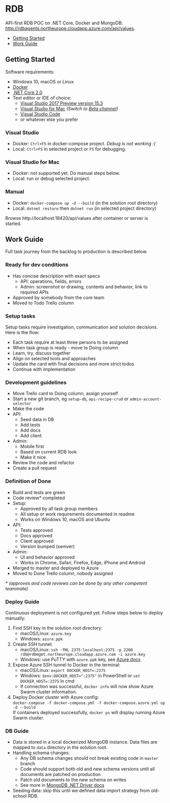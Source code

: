 # RDB
API-first RDB POC on .NET Core, Docker and MongoDB: http://rdbagents.northeurope.cloudapp.azure.com/api/values.

- [Getting Started](#getting-started)
- [Work Guide](#work-guide)








## Getting Started
Software requirements:
- Windows 10, macOS or Linux
- [Docker](https://www.docker.com/community-edition#/download)
- [.NET Core 2.0](https://www.microsoft.com/net/core/preview)
- Text editor or IDE of choice:
  - [Visual Studio 2017 Preview version 15.3](https://www.visualstudio.com/vs/preview/)
  - [Visual Studio for Mac](https://www.visualstudio.com/vs/visual-studio-mac/) *(Switch to [Beta channel](https://developer.xamarin.com/recipes/cross-platform/ide/change_updates_channel/#visualstudiomac))*
  - [Visual Studio Code](https://code.visualstudio.com/)
  - or whatever else you prefer

### Visual Studio
- Docker: `Ctrl+F5` in docker-compose project. *Debug is not working :(*
- Local: `Ctrl+F5` in selected project or `F5` for debugging.

### Visual Studio for Mac
- Docker: not supported yet. Do manual steps below.
- Local: run or debug selected project.

### Manual
- Docker: `docker-compose up -d --build` (in the solution root directory)
- Local: `dotnet restore` then `dotnet run` (in selected project directory)

Browse http://localhost:18420/api/values after container or server is started.

## Work Guide
Full task journey from the backlog to production is described below.

### Ready for dev conditions
- Has concise description with exact specs
  - API: operations, fields, errors
  - Admin: screenshot or drawing, contents and behavior, link to required APIs
- Approved by somebody from the core team
- Moved to Todo Trello column

### Setup tasks
Setup tasks require investigation, communication and solution decisions. Here is the flow:
- Each task require at least three persons to be assigned
- When task group is ready - move to Doing column
- Learn, try, discuss together
- Align on selected tools and approaches
- Update the card with final decisions and more strict todos
- Continue with implementation

### Development guidelines
- Move Trello card to Doing column, assign yourself
- Start a new git branch, eg `setup-db`, `api-recipe-crud` or `admin-account-selector`
- Make the code
- API:
  - Seed data in DB
  - Add tests
  - Add docs
  - Add client
- Admin:
  - Mobile first
  - Based on current RDB look
  - Make it nice
- Review the code and refactor
- Create a pull request

### Definition of Done
- Build and tests are green
- Code review\* completed
- Setup:
  - Approved by all task group members
  - All setup or work requirements documented in readme
  - Works on Windows 10, macOS and Ubuntu
- API:
  - Tests approved
  - Docs approved
  - Client approved
  - Version bumped (semver)
- Admin:
  - UI and behavior approved
  - Works in Chrome, Safari, Firefox, Edge, iPhone and Android
- Merged to master and deployed to Azure
- Moved to Done Trello column, nobody assigned

*\* (approves and code reviews can be done by any other competent teammate)*

### Deploy Guide
Continuous deployment is not configured yet. Follow steps below to deploy manually: 
1. Find SSH key in the solution root directory:
   - macOS/Linux: `azure.key`
   - Windows: `azure.ppk`
2. Create SSH tunnel:
   - macOS/Linux: `ssh -fNL 2375:localhost:2375 -p 2200 rdb@rdbmgmt.northeurope.cloudapp.azure.com -i azure.key`
   - Windows: use PuTTY with `azure.ppk` key, see [Azure docs](https://docs.microsoft.com/en-us/azure/container-service/container-service-connect#create-an-ssh-tunnel-on-windows)
3. Expose Azure SSH tunnel to Docker in the terminal:
   - macOS/Linux: `export DOCKER_HOST=:2375`
   - Windows: `$env:DOCKER_HOST=":2375"` in PowerShell or `set DOCKER_HOST=:2375` in cmd  
   - If connection was successful, `docker info` will now show Azure Swarm cluster information.
4. Deploy Docker cluster with Azure config:  
   `docker-compose -f docker-compose.yml -f docker-compose.azure.yml up -d --build`  
   If containers deployed successfully, `docker ps` will display running Azure Swarm cluster.

### DB Guide
- Data is stored in a local dockerized MongoDB instance. Data files are mapped to `data` directory in the solution root.
- Handling schema changes:
  - Any DB schema changes should not break existing code in `master` branch
  - Code should support both old and new schema versions until all documents are patched on production
  - Patch old documents to the new schema on writes
  - See more in [MongoDB .NET Driver docs](https://mongodb.github.io/mongo-csharp-driver/2.4/reference/bson/mapping/schema_changes/)
- Seeding data: skip this until we defined data import strategy from old-school RDB.